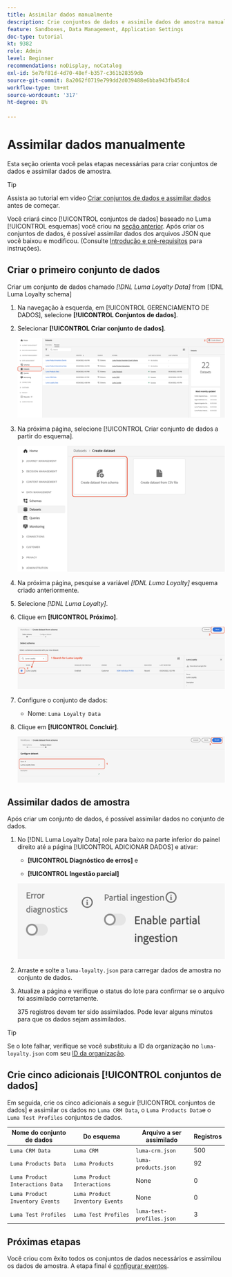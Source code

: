 ```yaml
---
title: Assimilar dados manualmente
description: Crie conjuntos de dados e assimile dados de amostra manualmente.
feature: Sandboxes, Data Management, Application Settings
doc-type: tutorial
kt: 9382
role: Admin
level: Beginner
recommendations: noDisplay, noCatalog
exl-id: 5e7bf81d-4d70-48ef-b357-c361b28359db
source-git-commit: 8a2062f0719e799dd2d039488e6bba943fb458c4
workflow-type: tm+mt
source-wordcount: '317'
ht-degree: 8%

---
```


# Assimilar dados manualmente

Esta seção orienta você pelas etapas necessárias para criar conjuntos de dados e assimilar dados de amostra.

>[!TIP]
>
> Assista ao tutorial em vídeo [Criar conjuntos de dados e assimilar dados](/help/set-up-data/create-datasets-and-ingest-data.md) antes de começar.

Você criará cinco [!UICONTROL conjuntos de dados] baseado no Luma [!UICONTROL esquemas] você criou na [seção anterior](/help/tutorial-configure-a-training-sandbox/manual-data-set-up.md). Após criar os conjuntos de dados, é possível assimilar dados dos arquivos JSON que você baixou e modificou. (Consulte [Introdução e pré-requisitos](/help/tutorial-configure-a-training-sandbox/introduction-and-prerequisites.md) para instruções).

## Criar o primeiro conjunto de dados

Criar um conjunto de dados chamado *[!DNL Luma Loyalty Data]* from [!DNL Luma Loyalty schema]

1. Na navegação à esquerda, em [!UICONTROL GERENCIAMENTO DE DADOS], selecione **[!UICONTROL Conjuntos de dados]**.

1. Selecionar **[!UICONTROL Criar conjunto de dados]**.

   ![Criar um conjunto de dados](assets/create-dataset.png)

1. Na próxima página, selecione [!UICONTROL Criar conjunto de dados a partir do esquema].

   ![Criar um conjunto de dados a partir do esquema](assets/create-dataset-from-schema.png)

1. Na próxima página, pesquise a variável *[!DNL Luma Loyalty]* esquema criado anteriormente.

1. Selecione *[!DNL Luma Loyalty]*.

1. Clique em **[!UICONTROL Próximo]**.

   ![Pesquisar e selecionar esquema](assets/create-dataset-select-schema.png)

1. Configure o conjunto de dados:

   * Nome: `Luma Loyalty Data`

1. Clique em **[!UICONTROL Concluir]**.

   ![Configurar conjunto de dados](assets/create-dataset-configure.png)

## Assimilar dados de amostra

Após criar um conjunto de dados, é possível assimilar dados no conjunto de dados.

1. No [!DNL Luma Loyalty Data] role para baixo na parte inferior do painel direito até a página [!UICONTROL ADICIONAR DADOS] e ativar:

   * **[!UICONTROL Diagnóstico de erros]** e

   * **[!UICONTROL Ingestão parcial]**

   ![Assimilar dados](assets/ingest-data.png)

1. Arraste e solte a `luma-loyalty.json` para carregar dados de amostra no conjunto de dados.

1. Atualize a página e verifique o status do lote para confirmar se o arquivo foi assimilado corretamente.

   375 registros devem ter sido assimilados. Pode levar alguns minutos para que os dados sejam assimilados.

>[!TIP]
>
>Se o lote falhar, verifique se você substituiu a ID da organização no `luma-loyalty.json` com seu [ID da organização](https://experienceleague.adobe.com/docs/core-services/interface/administration/organizations.html?lang=pt-BR).

## Crie cinco adicionais [!UICONTROL conjuntos de dados]

Em seguida, crie os cinco adicionais a seguir [!UICONTROL conjuntos de dados] e assimilar os dados no `Luma CRM Data`, o `Luma Products Data`e o `Luma Test Profiles` conjuntos de dados.

| Nome do conjunto de dados | Do esquema | Arquivo a ser assimilado | Registros |
| -----| ------ | -------| ------- |
| `Luma CRM Data` | `Luma CRM` | `luma-crm.json` | 500 |
| `Luma Products Data` | `Luma Products` | `luma-products.json` | 92 |
| `Luma Product Interactions Data` | `Luma Product Interactions` | None | 0 |
| `Luma Product Inventory Events` | `Luma Product Inventory Events` | None | 0 |
| `Luma Test Profiles` | `Luma Test Profiles` | `luma-test-profiles.json` | 3 |

## Próximas etapas

Você criou com êxito todos os conjuntos de dados necessários e assimilou os dados de amostra. A etapa final é [configurar eventos](/help/tutorial-configure-a-training-sandbox/configure-events.md).
